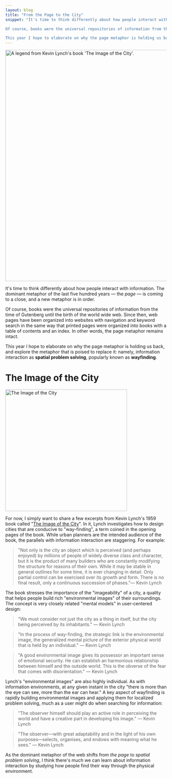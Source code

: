 ```yaml
---
layout: blog
title: "From the Page to the City"
snippet: "It's time to think differently about how people interact with information. The dominant metaphor of the last five hundred years — the *page* — is coming to a close, and a new metaphor is in order.

Of course, books were the universal repositories of information from the time of Gutenberg until the birth of the world wide web. Since then, web pages have been organized into websites with navigation and keyword search in the same way that printed pages were organized into books with a table of contents and an index. In other words, the page metaphor remains intact.

This year I hope to elaborate on why the page metaphor is holding us back, and explore the metaphor that is poised to replace it: namely, information interaction as **spatial problem solving**, popularly known as **wayfinding**."
---
```


<img src="http://tylertate.com/resources/images/2013-02-05/lynch-legend.jpg" width="722" class="normal-width" alt="A legend from Kevin Lynch's book 'The Image of the City'." />

It's time to think differently about how people interact with information. The dominant metaphor of the last five hundred years — the *page* — is coming to a close, and a new metaphor is in order.

Of course, books were the universal repositories of information from the time of Gutenberg until the birth of the world wide web. Since then, web pages have been organized into websites with navigation and keyword search in the same way that printed pages were organized into books with a table of contents and an index. In other words, the page metaphor remains intact.

This year I hope to elaborate on why the page metaphor is holding us back, and explore the metaphor that is poised to replace it: namely, information interaction as **spatial problem solving**, popularly known as **wayfinding**.

# The Image of the City

<a href="http://www.amazon.co.uk/gp/product/0262620014/ref=as_li_ss_tl?ie=UTF8&camp=1634&creative=19450&creativeASIN=0262620014&linkCode=as2&tag=dtse-21"><img src="http://tylertate.com/resources/images/2013-02-05/the-image-of-the-city.jpg" width="380" class="onethirds-width" alt="The Image of the City" /></a>

For now, I simply want to share a few excerpts from Kevin Lynch's 1959 book called "[The Image of the City](http://www.amazon.co.uk/gp/product/0262620014/ref=as_li_ss_tl?ie=UTF8&camp=1634&creative=19450&creativeASIN=0262620014&linkCode=as2&tag=dtse-21)". In it, Lynch investigates how to design cities that are conducive to "way-finding", a term coined in the opening pages of the book. While urban planners are the intended audience of the book, the parallels with information interaction are staggering. For example:

> "Not only is the city an object which is perceived (and perhaps enjoyed) by millions of people of widely diverse class and character, but it is the product of many builders who are constantly modifying the structure for reasons of their own. While it may be stable in general outlines for some time, it is ever changing in detail. Only partial control can be exercised over its growth and form. There is no final result, only a continuous succession of phases."— Kevin Lynch

The book stresses the importance of the "imageability" of a city, a quality that helps people build rich "environmental images" of their surroundings. The concept is very closely related "mental models" in user-centered design:

> "We must consider not just the city as a thing in itself, but the city being perceived by its inhabitants." — Kevin Lynch

> "In the process of way-finding, the strategic link is the environmental image, the generalized mental picture of the exterior physical world that is held by an individual." — Kevin Lynch

> "A good environmental image gives its possessor an important sense of emotional security. He can establish an harmonious relationship between himself and the outside world. This is the obverse of the fear that comes with disorientation." — Kevin Lynch

Lynch's "environmental images" are also highly individual. As with information environments, at any given instant in the city "there is more than the eye can see, more than the ear can hear." A key aspect of wayfinding is rapidly building environmental images and applying them for localized problem solving, much as a user might do when searching for information:

> "The observer himself should play an active role in perceiving the world and have a creative part in developing his image." — Kevin Lynch

> "The observer—with great adaptability and in the light of his own purposes—selects, organises, and endows with meaning what he sees." — Kevin Lynch

As the dominant metaphor of the web shifts from *the page* to *spatial problem solving*, I think there's much we can learn about information interaction by studying how people find their way through the physical environment.
